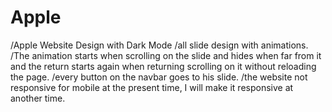 # Apple
/Apple Website Design with Dark Mode
/all slide design with animations.
/The animation starts when scrolling on the slide and hides when far from it and the return starts again when returning scrolling on it without reloading the page.
/every button on the navbar goes to his slide.
/the website not responsive for mobile at the present time, I will make it responsive at another time.
